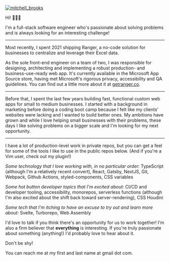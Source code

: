 [![mitchell_brooks](https://res.cloudinary.com/lyda-media/image/upload/v1643315016/header.svg)][1]

Hi! 🙋🏻‍♂️

I'm a full-stack software engineer who's passionate about solving problems and is always looking for an interesting challenge!

------

Most recently, I spent 2021 shipping Ranger, a no-code solution for businesses to centralize and leverage their Excel data. 

As the sole front-end engineer on a team of two, I was responsible for designing, architecting and implementing a robust production- and business-use-ready web app. It's currently available in the Microsoft App Source store, having met Microsoft's rigorous privacy, accessibility and QA guidelines. You can find out a little more about it at [getranger.co](https://www.getranger.co). 

-------

Before that, I spent the last few years building fast, functional custom web apps for small to medium businesses. I started with a background in marketing before doing a coding boot camp because I felt like my clients' websites were lacking and I wanted to build better ones. My ambitions have grown and while I love helping small businesses with their problems, these days I like solving problems on a bigger scale and I'm looking for my next opportunity.

------

I have a lot of production-level work in private repos, but you can get a feel for some of the tools I like to use in the public repos below. (And if you're a Vim user, check out my plugin!)

*Some technology that I love working with, in no particular order:*
TypeScript (although I'm a relatively recent convert), React, Gatsby, NextJS, Git, Webpack, Github Actions, styled-components, CSS variables

*Some hot button developer topics that I'm excited about:*
CI/CD and developer tooling, accessibility, monorepos, serverless functions (although I'm also excited about the shift back toward server-rendering), CSS Houdini

*Some tech that I'm itching to have an excuse to try out and learn more about:*
Svelte, Turborepo, Web Assembly

I'd love to talk if you think there's an opportunity for us to work together! I'm also a firm believer that **everything** is interesting. If you're truly passionate about something (anything!) I'd probably love to hear about it.

Don't be shy!

You can reach me at my first and last name at gmail dot com.

<!--
**mitchell-brooks/mitchell-brooks** is a ✨ _special_ ✨ repository because its `README.md` (this file) appears on your GitHub profile.

Here are some ideas to get you started:

- 🔭 I’m currently working on ...
- 🌱 I’m currently learning ...
- 👯 I’m looking to collaborate on ...
- 🤔 I’m looking for help with ...
- 💬 Ask me about ...
- 📫 How to reach me: ...
- 😄 Pronouns: ...
- ⚡ Fun fact: ...
-->


[1]: https://github.com/mitchell-brooks
